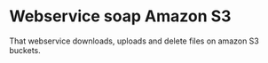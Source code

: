 # Webservice soap Amazon S3

That webservice downloads, uploads and delete files on amazon S3 buckets.
